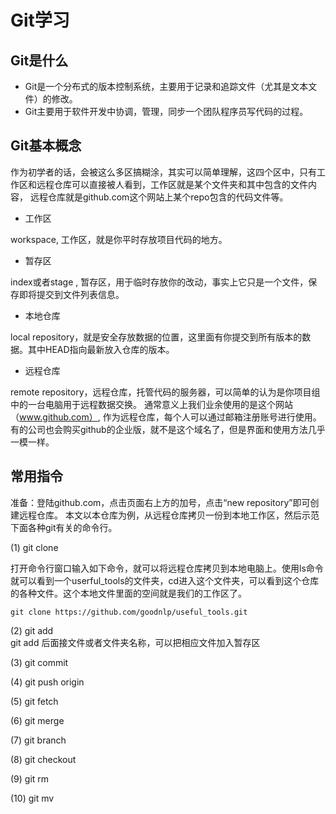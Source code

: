 # Git学习

## Git是什么
* Git是一个分布式的版本控制系统，主要用于记录和追踪文件（尤其是文本文件）的修改。
* Git主要用于软件开发中协调，管理，同步一个团队程序员写代码的过程。

## Git基本概念

作为初学者的话，会被这么多区搞糊涂，其实可以简单理解，这四个区中，只有工作区和远程仓库可以直接被人看到，工作区就是某个文件夹和其中包含的文件内容，
远程仓库就是github.com这个网站上某个repo包含的代码文件等。


* 工作区

workspace, 工作区，就是你平时存放项目代码的地方。


* 暂存区

index或者stage , 暂存区，用于临时存放你的改动，事实上它只是一个文件，保存即将提交到文件列表信息。

* 本地仓库

local repository，就是安全存放数据的位置，这里面有你提交到所有版本的数据。其中HEAD指向最新放入仓库的版本。

* 远程仓库

remote repository，远程仓库，托管代码的服务器，可以简单的认为是你项目组中的一台电脑用于远程数据交换。
通常意义上我们业余使用的是这个网站（www.github.com）, 作为远程仓库，每个人可以通过邮箱注册账号进行使用。<br>
有的公司也会购买github的企业版，就不是这个域名了，但是界面和使用方法几乎一模一样。



## 常用指令

准备：登陆github.com，点击页面右上方的加号，点击“new repository”即可创建远程仓库。
本文以本仓库为例，从远程仓库拷贝一份到本地工作区，然后示范下面各种git有关的命令行。

(1) git clone<br />

打开命令行窗口输入如下命令，就可以将远程仓库拷贝到本地电脑上。使用ls命令就可以看到一个userful_tools的文件夹，cd进入这个文件夹，可以看到这个仓库的各种文件。这个本地文件里面的空间就是我们的工作区了。

```console
git clone https://github.com/goodnlp/useful_tools.git
```

(2) git add <br />
git add 后面接文件或者文件夹名称，可以把相应文件加入暂存区

(3) git commit <br />


(4) git push origin <br />

(5) git fetch<br />

(6) git merge<br />

(7) git branch<br />

(8) git checkout<br />


(9) git rm <br />

(10) git mv <br />








